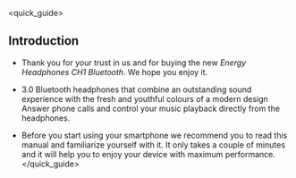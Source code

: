 <quick_guide>
## Introduction

*	Thank you for your trust in us and for buying the new *Energy Headphones CH1 Bluetooth*. We hope you enjoy it.

* 3.0 Bluetooth headphones that combine an outstanding sound experience with the fresh and youthful colours of a modern design Answer phone calls and control your music playback directly from the headphones.

*	Before you start using your smartphone we recommend you to read this manual and familiarize yourself with it. It only takes a couple of minutes and it will help you to enjoy your device with maximum performance.
</quick_guide>
